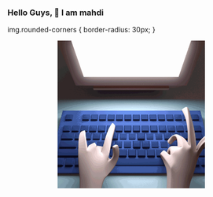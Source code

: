 ### Hello Guys, 👋 I am mahdi
img.rounded-corners {
  border-radius: 30px;
}
<p align="center">
  <img src="https://github.com/mnn59/mnn59/blob/master/mygif.gif"  height=300px width=300px class="rounded-corners"></img>
</p>


<!--
**mnn59/mnn59** is a ✨ _special_ ✨ repository because its `README.md` (this file) appears on your GitHub profile.

Here are some ideas to get you started:

- 🔭 I’m currently working on ...
- 🌱 I’m currently learning ...
- 👯 I’m looking to collaborate on ...
- 🤔 I’m looking for help with ...
- 💬 Ask me about ...
- 📫 How to reach me: ...
- 😄 Pronouns: ...
- ⚡ Fun fact: ...
-->
